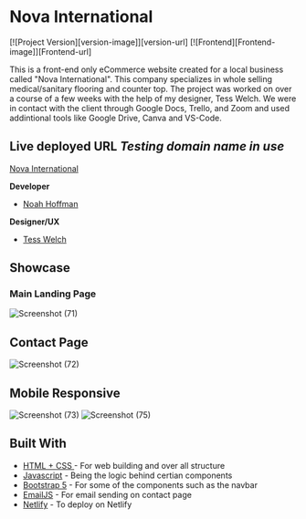 # Nova International

[![Project Version][version-image]][version-url]
[![Frontend][Frontend-image]][Frontend-url]

This is a front-end only eCommerce website created for a local business called "Nova International". This company specializes in whole selling medical/sanitary flooring and counter top. The project was worked on over a course of a few weeks with the help of my designer, Tess Welch. We were in contact with the client through Google Docs, Trello, and Zoom and used addintional tools like Google Drive, Canva and VS-Code. 

## Live deployed URL *Testing domain name in use*
[Nova International](https://moonlit-tulumba-ecf939.netlify.app)

**Developer** 
* [Noah Hoffman](https://www.linkedin.com/in/noah-hoffman-9975a7121/)

**Designer/UX**
* [Tess Welch](https://www.linkedin.com/in/tess-welch-a61814122/) 

## Showcase

### Main Landing Page
![Screenshot (71)](https://user-images.githubusercontent.com/60634270/224875667-7a33e2ca-4dcb-4aa5-a20a-65c7a6f193c9.png)

## Contact Page
![Screenshot (72)](https://user-images.githubusercontent.com/60634270/224875676-0ce08d0b-d1a3-4b00-a007-0e18e55199ad.png)

## Mobile Responsive
![Screenshot (73)](https://user-images.githubusercontent.com/60634270/224875806-b2c503fd-28dc-47b9-b391-69ac7af708c7.png)
![Screenshot (75)](https://user-images.githubusercontent.com/60634270/224875489-1ab8ca94-9da0-42b7-9114-a7f3b3a1f30d.png)

## Built With

* [HTML + CSS ](https://www.w3schools.com/html/) - For web building and over all structure
* [Javascript](https://www.javascript.com/) - Being the logic behind certian components
* [Bootstrap 5](https://getbootstrap.com/docs/5.0/getting-started/introduction/) - For some of the components such as the navbar
* [EmailJS](https://sass-lang.com/) - For email sending on contact page
* [Netlify](https://www.netlify.com/?utm_source=google&utm_medium=paid_search&utm_campaign=12755510784&adgroup=118788138897&utm_term=netlify&utm_content=kwd-371509120223&creative=514583565825&device=c&matchtype=e&location=9028776&gclid=CjwKCAjws--ZBhAXEiwAv-RNL6XfigYndRl4TKQVJSai3OwBRYdwr3gyuMDqftDeFlbvhg81z3a3cxoCnnQQAvD_BwE) - To deploy on Netlify
